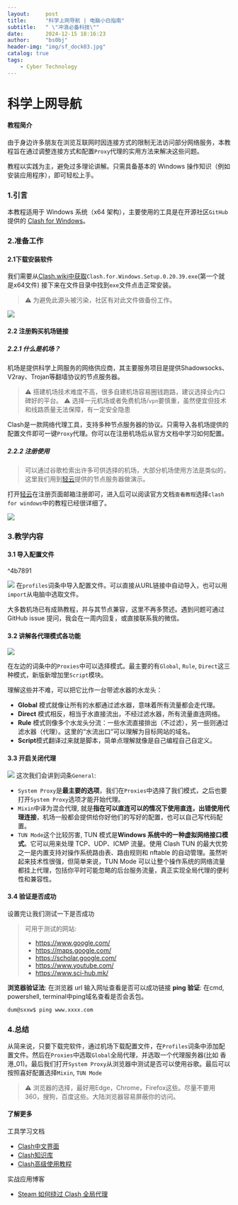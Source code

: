 ```yaml
---
layout:     post
title:      "科学上网导航 | 电脑小白指南"
subtitle:   " \"冲浪必备科技\""
date:       2024-12-15 18:16:23
author:     "bs0bj"
header-img: "img/sf_dock03.jpg"
catalog: true
tags:
    - Cyber Technology
---
```


# 科学上网导航

#### **教程简介**
由于身边许多朋友在浏览互联网时因连接方式的限制无法访问部分网络服务，本教程旨在通过调整连接方式和配置`Proxy`代理的实用方法来解决这些问题。

教程以实践为主，避免过多理论讲解。只需具备基本的 Windows 操作知识（例如安装应用程序），即可轻松上手。
### 1.引言
本教程适用于 Windows 系统（x64 架构），主要使用的工具是在开源社区`GitHub`提供的 [Clash for Windows](https://downloads.clash.wiki/clash_for_windows_pkg/)。
### 2.准备工作
#### 2.1下载安装软件

我们需要从[Clash.wiki中获取](https://downloads.clash.wiki/clash_for_windows_pkg/)`Clash.for.Windows.Setup.0.20.39.exe`(第一个就是x64文件)
接下来在文件目录中找到`exe`文件点击正常安装。
> ⚠︎ 为避免此源头被污染，社区有对此文件做备份工作。

<!--d_clash.png-->
![](https://krona0.github.io/img/in-post/post-vpn-beginner/d_clash.png)


#### 2.2 注册购买机场链接
##### 2.2.1 什么是机场？
机场是提供科学上网服务的网络供应商，其主要服务项目是提供Shadowsocks、V2ray、Trojan等翻墙协议的节点服务器。
> ⚠︎ 搭建机场技术难度不高，很多自建机场容易圈钱跑路，建议选择业内口碑好的平台。
> ⚠︎ 选择一元机场或者免费机场/`vpn`要慎重，虽然便宜但技术和线路质量无法保障，有一定安全隐患

Clash是一款网络代理工具，支持多种节点服务器的协议。只需导入各机场提供的配置文件即可一键`Proxy`代理。你可以在注册机场后从官方文档中学习如何配置。

##### 2.2.2 注册使用
> 可以通过谷歌检索出许多可供选择的机场，大部分机场使用方法是类似的，这里我们用到[轻云](https://cf.loveqyun.cyou/#/register?code=YUJ1x7YZ)提供的节点服务器做演示。

打开[轻云](https://cf.loveqyun.cyou/#/register?code=YUJ1x7YZ)在注册页面邮箱注册即可，进入后可以阅读官方文档`查看教程`选择`clash for windows`中的教程已经很详细了。
<!--q_yun.png-->
![](https://krona0.github.io/img/in-post/post-vpn-beginner/q_yun.png)

### 3.教学内容
#### 3.1 导入配置文件
^4b7891
<!--profiles.png-->
![](https://krona0.github.io/img/in-post/post-vpn-beginner/profiles.png)
在`profiles`词条中导入配置文件。可以直接从URL链接中自动导入，也可以用`import`从电脑中选取文件。

大多数机场已有成熟教程，并与其节点兼容，这里不再多赘述。遇到问题可通过 GitHub issue 提问，我会在一周内回复，或直接联系我的微信。

#### 3.2 讲解各代理模式各功能
<!--proxies.png-->
![](https://krona0.github.io/img/in-post/post-vpn-beginner/proxies.png)

在左边的词条中的`Proxies`中可以选择模式。最主要的有`Global`, `Rule`, `Direct`这三种模式，新版新增加里`Script`模块。

理解这些并不难，可以把它比作一台带滤水器的水龙头：
- **Global** 模式就像让所有的水都通过滤水器，意味着所有流量都会走代理。
- **Direct** 模式相反，相当于水直接流出，不经过滤水器，所有流量直连网络。
- **Rule** 模式则像多个水龙头分流：一些水流直接排出（不过滤），另一些则通过滤水器（代理）。这里的“水流出口”可以理解为目标网站的域名。
- **Script**模式翻译过来就是脚本，简单点理解就像是自己编程自己自定义。
#### 3.3 开启关闭代理

<!--general.png-->
![](https://krona0.github.io/img/in-post/post-vpn-beginner/general.png)
这次我们会讲到词条`General`:
- `System Proxy`是**最主要的选项**，我们在`Proxies`中选择了我们模式，之后也要打开`System Proxy`选项才能开始代理。
- `Mixin`中译为混合代理, 就是**指在可以直连可以的情况下使用直连，出错使用代理连接**，机场一般都会提供给你好他们的写好的配置，也可以自己写代码配置。
- `TUN Mode`这个比较厉害, TUN 模式是**Windows 系统中的一种虚拟网络接口模式**。它可以用来处理 TCP、UDP、ICMP 流量。使用 Clash TUN 的最大优势之一是内置支持对操作系统路由表、路由规则和 nftable 的自动管理。虽然听起来技术性很强，但简单来说，TUN Mode 可以让整个操作系统的网络流量都挂上代理，包括你平时可能忽略的后台服务流量，真正实现全局代理的便利性和兼容性。
#### 3.4 验证是否成功
设置完让我们测试一下是否成功
>可用于测试的网站:
>- https://www.google.com/
>- https://maps.google.com/
>- https://scholar.google.com/
>- https://www.youtube.com/
>- https://www.sci-hub.mk/

**浏览器验证法**: 在浏览器 url 输入网址查看是否可以成功链接
**ping 验证**: 在cmd, powershell, terminal中ping域名查看是否会丢包。
```bash
dum@sxxw$ ping www.xxxx.com
```

### 4.总结
从简来说，只要下载完软件，通过机场下载配置文件，在`Profiles`词条中添加配置文件。然后在`Proxies`中选取`Global`全局代理，并选取一个代理服务器(比如 香港_01)。最后我们打开`System Proxy`从浏览器中测试是否可以使用谷歌。最后可以按照喜好配置选择`Mixin`, `TUN Mode`
> ⚠︎ 浏览器的选择，最好用Edge，Chrome，Firefox这些。尽量不要用360，搜狗，百度这些。大陆浏览器容易屏蔽你的访问。

#### 了解更多
工具学习文档
- [Clash中文界面](https://clashforwindows.org)
- [Clash知识库](https://clash.wiki)
- [Clash高级使用教程](https://docs.reiz.link/附录/clash-advanced-usage/)

实战应用博客
- [ Steam 如何绕过 Clash 全局代理](https://cornradio.github.io/hugo/posts/%E8%AE%A9steam%E7%BB%95%E8%BF%87clash%E7%B3%BB%E7%BB%9F%E4%BB%A3%E7%90%86/)

